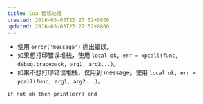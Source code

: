 ```yaml
---
title: lua 错误处理
created: 2016-03-03T23:27:52+0800
updated: 2016-03-03T23:27:52+0800
---
```



- 使用 `error('message')` 抛出错误。
- 如果想打印错误堆栈，使用 `local ok, err = xpcall(func, debug.traceback, arg1, arg2...)`。
- 如果不想打印错误堆栈，仅用到 message，使用 `local ok, err = pcall(func, arg1, arg2...)`。

```
if not ok then print(err) end
```
